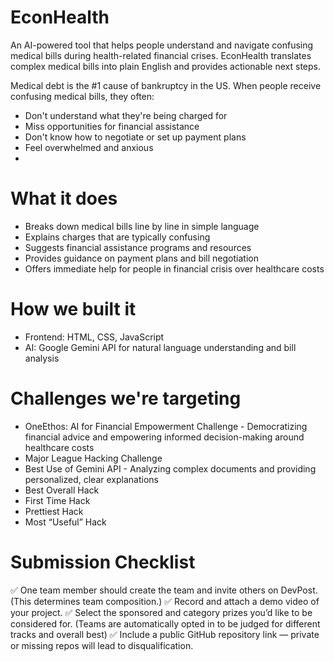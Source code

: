 # EconHealth
An AI-powered tool that helps people understand and navigate confusing medical bills during health-related financial crises. 
EconHealth translates complex medical bills into plain English and provides actionable next steps.

Medical debt is the #1 cause of bankruptcy in the US. When people receive confusing medical bills, they often:
- Don't understand what they're being charged for
- Miss opportunities for financial assistance
- Don't know how to negotiate or set up payment plans
- Feel overwhelmed and anxious
- 

# What it does
- Breaks down medical bills line by line in simple language
- Explains charges that are typically confusing
- Suggests financial assistance programs and resources
- Provides guidance on payment plans and bill negotiation
- Offers immediate help for people in financial crisis over healthcare costs


# How we built it
- Frontend: HTML, CSS, JavaScript
- AI: Google Gemini API for natural language understanding and bill analysis


# Challenges we're targeting
- OneEthos: AI for Financial Empowerment Challenge - Democratizing financial advice and empowering informed decision-making around healthcare costs
- Major League Hacking Challenge
- Best Use of Gemini API - Analyzing complex documents and providing personalized, clear explanations
- Best Overall Hack
- First Time Hack
- Prettiest Hack
- Most “Useful” Hack 


# Submission Checklist
✅ One team member should create the team and invite others on DevPost. (This determines team composition.)
✅ Record and attach a demo video of your project.
✅ Select the sponsored and category prizes you’d like to be considered for. (Teams are automatically opted in to be judged for different tracks and overall best)
✅ Include a public GitHub repository link — private or missing repos will lead to disqualification.

